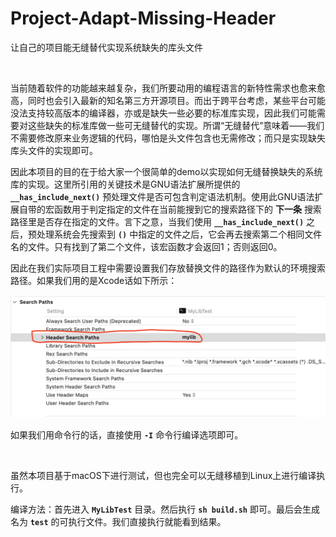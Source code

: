 # Project-Adapt-Missing-Header
让自己的项目能无缝替代实现系统缺失的库头文件

<br />

当前随着软件的功能越来越复杂，我们所要动用的编程语言的新特性需求也愈来愈高，同时也会引入最新的知名第三方开源项目。而出于跨平台考虑，某些平台可能没法支持较高版本的编译器，亦或是缺失一些必要的标准库实现，因此我们可能需要对这些缺失的标准库做一些可无缝替代的实现。所谓“无缝替代”意味着——我们不需要修改原来业务逻辑的代码，哪怕是头文件包含也无需修改；而只是实现缺失库头文件的实现即可。

因此本项目的目的在于给大家一个很简单的demo以实现如何无缝替换缺失的系统库的实现。这里所引用的关键技术是GNU语法扩展所提供的 **`__has_include_next()`** 预处理文件是否可包含判定语法机制。使用此GNU语法扩展自带的宏函数用于判定指定的文件在当前能搜到它的搜索路径下的 **下一条** 搜索路径里是否存在指定的文件。言下之意，当我们使用 **`__has_include_next()`** 之后，预处理系统会先搜索到 **`()`** 中指定的文件之后，它会再去搜索第二个相同文件名的文件。只有找到了第二个文件，该宏函数才会返回1；否则返回0。

因此在我们实际项目工程中需要设置我们存放替换文件的路径作为默认的环境搜索路径。如果我们用的是Xcode话如下所示：

![setting-search-path.png](setting-search-path.png)

如果我们用命令行的话，直接使用 **`-I`** 命令行编译选项即可。

<br />

虽然本项目基于macOS下进行测试，但也完全可以无缝移植到Linux上进行编译执行。

编译方法：首先进入 **`MyLibTest`** 目录。然后执行 **`sh build.sh`** 即可。最后会生成名为 **`test`** 的可执行文件。我们直接执行就能看到结果。

